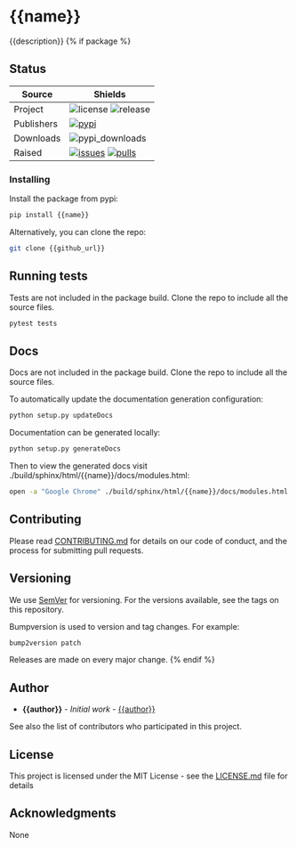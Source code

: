 # {{name}}
{{description}}
{% if package %}
## Status

| Source  | Shields  |
|-----|--------------|
| Project  | ![license][license] ![release][release]  |
| Publishers  | [![pypi][pypi]][pypi_link]    |
| Downloads  | ![pypi_downloads][pypi_downloads] |
| Raised  | [![issues][issues]][issues_link] [![pulls][pulls]][pulls_link]  |

[license]: https://img.shields.io/github/license/joellefkowitz/{{name}}

[release]: https://img.shields.io/github/v/tag/joellefkowitz/{{name}}

[pypi]: https://img.shields.io/pypi/v/{{name}} (PyPi)
[pypi_link]: https://pypi.org/project/{{name}}

[python_version]: https://img.shields.io/pypi/pyversions/{{name}}

[pypi_downloads]: https://img.shields.io/pypi/dw/{{name}}

[issues]: https://img.shields.io/github/issues/joellefkowitz/{{name}} (Issues)
[issues_link]: https://github.com/JoelLefkowitz/{{name}}/issues

[pulls]: https://img.shields.io/github/issues-pr/joellefkowitz/{{name}} (Pull requests)
[pulls_link]: https://github.com/JoelLefkowitz/{{name}}/pulls

### Installing

Install the package from pypi:

```bash
pip install {{name}}
```

Alternatively, you can clone the repo:

```bash
git clone {{github_url}}
```

## Running tests
Tests are not included in the package build. Clone the repo to include all the source files.

```bash
pytest tests
```

## Docs
Docs are not included in the package build. Clone the repo to include all the source files.

To automatically update the documentation generation configuration:

```bash
python setup.py updateDocs
```

Documentation can be generated locally:

```bash
python setup.py generateDocs
```

Then to view the generated docs visit ./build/sphinx/html/{{name}}/docs/modules.html:

```bash
open -a "Google Chrome" ./build/sphinx/html/{{name}}/docs/modules.html
```

## Contributing

Please read [CONTRIBUTING.md](CONTRIBUTING.md) for details on our code of conduct, and the process for submitting pull requests.

## Versioning

We use [SemVer](http://semver.org/) for versioning. For the versions available, see the tags on this repository. 

Bumpversion is used to version and tag changes.
For example:

```bash
bump2version patch
```

Releases are made on every major change.
{% endif %}
## Author

* **{{author}}** - *Initial work* - [{{author}}]({{author_github}})

See also the list of contributors who participated in this project.

## License

This project is licensed under the MIT License - see the [LICENSE.md](LICENSE.md) file for details

## Acknowledgments

None

